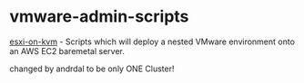 # vmware-admin-scripts

[esxi-on-kvm](esxi-on-kvm) - Scripts which will deploy a nested VMware environment onto an AWS EC2 baremetal server.

changed by andrdal to be only ONE Cluster!
